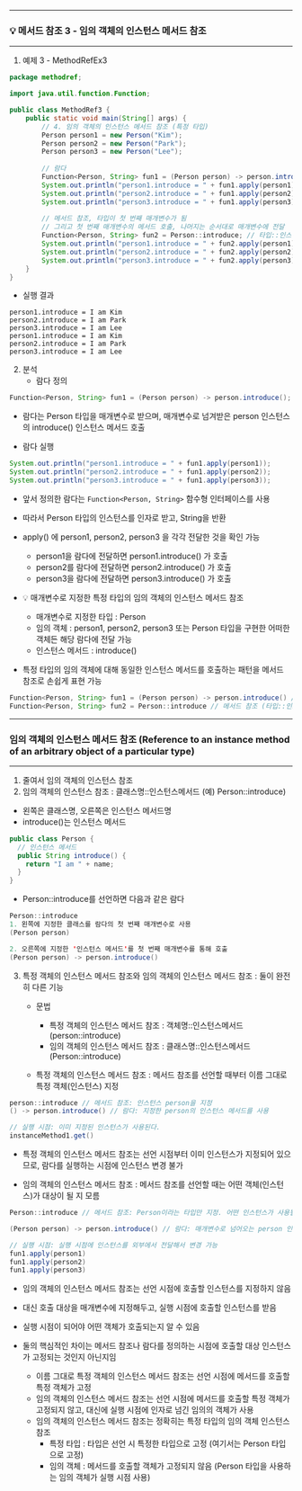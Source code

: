 -----
### 💡 메서드 참조 3 - 임의 객체의 인스턴스 메서드 참조
-----
1. 예제 3 - MethodRefEx3
```java
package methodref;

import java.util.function.Function;

public class MethodRef3 {
    public static void main(String[] args) {
        // 4. 임의 객체의 인스턴스 메서드 참조 (특정 타입)
        Person person1 = new Person("Kim");
        Person person2 = new Person("Park");
        Person person3 = new Person("Lee");
        
        // 람다
        Function<Person, String> fun1 = (Person person) -> person.introduce();
        System.out.println("person1.introduce = " + fun1.apply(person1));
        System.out.println("person2.introduce = " + fun1.apply(person2));
        System.out.println("person3.introduce = " + fun1.apply(person3));
        
        // 메서드 참조, 타입이 첫 번째 매개변수가 됨
        // 그리고 첫 번째 매개변수의 메서드 호출, 나머지는 순서대로 매개변수에 전달
        Function<Person, String> fun2 = Person::introduce; // 타입::인스턴스메서드
        System.out.println("person1.introduce = " + fun2.apply(person1));
        System.out.println("person2.introduce = " + fun2.apply(person2));
        System.out.println("person3.introduce = " + fun2.apply(person3));
    }
}
```
  - 실행 결과
```
person1.introduce = I am Kim
person2.introduce = I am Park
person3.introduce = I am Lee
person1.introduce = I am Kim
person2.introduce = I am Park
person3.introduce = I am Lee
```

2. 분석
   - 람다 정의
```java
Function<Person, String> fun1 = (Person person) -> person.introduce();
```
  - 람다는 Person 타입을 매개변수로 받으며, 매개변수로 넘겨받은 person 인스턴스의 introduce() 인스턴스 메서드 호출

  - 람다 실행
```java
System.out.println("person1.introduce = " + fun1.apply(person1));
System.out.println("person2.introduce = " + fun1.apply(person2));
System.out.println("person3.introduce = " + fun1.apply(person3));
```
  - 앞서 정의한 람다는 ```Function<Person, String>``` 함수형 인터페이스를 사용
  - 따라서 Person 타입의 인스턴스를 인자로 받고, String을 반환
  - apply() 에 person1, person2, person3 을 각각 전달한 것을 확인 가능
    + person1을 람다에 전달하면 person1.introduce() 가 호출
    + person2를 람다에 전달하면 person2.introduce() 가 호출
    + person3을 람다에 전달하면 person3.introduce() 가 호출
   
  - 💡 매개변수로 지정한 특정 타입의 임의 객체의 인스턴스 메서드 참조
    + 매개변수로 지정한 타입 : Person
    + 임의 객체 : person1, person2, person3 또는 Person 타입을 구현한 어떠한 객체든 해당 람다에 전달 가능
    + 인스턴스 메서드 : introduce()

  - 특정 타입의 임의 객체에 대해 동일한 인스턴스 메서드를 호출하는 패턴을 메서드 참조로 손쉽게 표현 가능
```java
Function<Person, String> fun1 = (Person person) -> person.introduce() // 람다
Function<Person, String> fun2 = Person::introduce // 메서드 참조 (타입::인스턴스메서드)
```

-----
### 임의 객체의 인스턴스 메서드 참조 (Reference to an instance method of an arbitrary object of a particular type)
-----
1. 줄여서 임의 객체의 인스턴스 참조
2. 임의 객체의 인스턴스 참조 : 클래스명::인스턴스메서드 (예) Person::introduce)
  - 왼쪽은 클래스명, 오른쪽은 인스턴스 메서드명
  - introduce()는 인스턴스 메서드
```java
public class Person {
  // 인스턴스 메서드
  public String introduce() {
    return "I am " + name;
  }
}
```
  - Person::introduce를 선언하면 다음과 같은 람다
```java
Person::introduce
1. 왼쪽에 지정한 클래스를 람다의 첫 번째 매개변수로 사용
(Person person)

2. 오른쪽에 지정한 '인스턴스 메서드'를 첫 번째 매개변수를 통해 호출
(Person person) -> person.introduce()
```

3. 특정 객체의 인스턴스 메서드 참조와 임의 객체의 인스턴스 메서드 참조 : 둘이 완전히 다른 기능
   - 문법
     + 특정 객체의 인스턴스 메서드 참조 : 객체명::인스턴스메서드(person::introduce)
     + 임의 객체의 인스턴스 메서드 참조 : 클래스명::인스턴스메서드(Person::introduce)
    
   - 특정 객체의 인스턴스 메서드 참조 : 메서드 참조를 선언할 때부터 이름 그대로 특정 객체(인스턴스) 지정
```java
person::introduce // 메서드 참조: 인스턴스 person을 지정
() -> person.introduce() // 람다: 지정한 person의 인스턴스 메서드를 사용

// 실행 시점: 이미 지정된 인스턴스가 사용된다.
instanceMethod1.get()
```
  - 특정 객체의 인스턴스 메서드 참조는 선언 시점부터 이미 인스턴스가 지정되어 있으므로, 람다를 실행하는 시점에 인스턴스 변경 불가

  - 임의 객체의 인스턴스 메서드 참조 : 메서드 참조를 선언할 때는 어떤 객체(인스턴스)가 대상이 될 지 모름
```java
Person::introduce // 메서드 참조: Person이라는 타입만 지정. 어떤 인스턴스가 사용될지는 아직 모름

(Person person) -> person.introduce() // 람다: 매개변수로 넘어오는 person 인스턴스의 메서드를 사용

// 실행 시점: 실행 시점에 인스턴스를 외부에서 전달해서 변경 가능
fun1.apply(person1)
fun1.apply(person2)
fun1.apply(person3)
```
  - 임의 객체의 인스턴스 메서드 참조는 선언 시점에 호출할 인스턴스를 지정하지 않음
  - 대신 호출 대상을 매개변수에 지정해두고, 실행 시점에 호출할 인스턴스를 받음
  - 실행 시점이 되어야 어떤 객체가 호출되는지 알 수 있음

  - 둘의 핵심적인 차이는 메서드 참조나 람다를 정의하는 시점에 호출할 대상 인스턴스가 고정되는 것인지 아닌지임
    + 이름 그대로 특정 객체의 인스턴스 메서드 참조는 선언 시점에 메서드를 호출할 특정 객체가 고정
    + 임의 객체의 인스턴스 메서드 참조는 선언 시점에 메서드를 호출할 특정 객체가 고정되지 않고, 대신에 실행 시점에 인자로 넘긴 임의의 객체가 사용
    + 임의 객체의 인스턴스 메서드 참조는 정확히는 특정 타입의 임의 객체 인스턴스 참조
      * 특정 타입 : 타입은 선언 시 특정한 타입으로 고정 (여기서는 Person 타입으로 고정)
      * 임의 객체 : 메서드를 호출할 객체가 고정되지 않음 (Person 타입을 사용하는 임의 객체가 실행 시점 사용)
      
